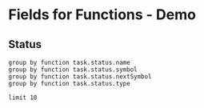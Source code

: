 # Fields for Functions - Demo

## Status

```tasks
group by function task.status.name
group by function task.status.symbol
group by function task.status.nextSymbol
group by function task.status.type

limit 10
```
